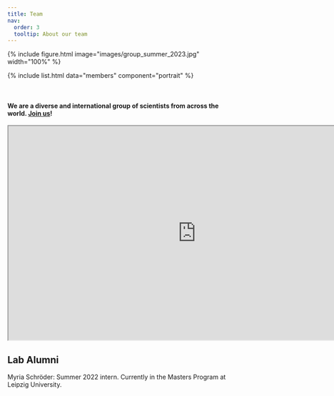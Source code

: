 ```yaml
---
title: Team
nav:
  order: 3
  tooltip: About our team
---
```



{% include figure.html image="images/group_summer_2023.jpg" width="100%" %}



{% include list.html data="members" component="portrait" %}


<br>

#### We are a diverse and international group of scientists from across the world. [Join us](https://brennan-research.github.io/join/)!

<iframe src="https://www.google.com/maps/d/u/0/embed?mid=1Bdh_I8l5VPdbHLn5v6wi8Lq_fwgjOEA&ehbc=2E312F" width="840" height="480"></iframe>



## Lab Alumni

Myria Schröder: Summer 2022 intern. Currently in the Masters Program at Leipzig University.
